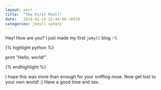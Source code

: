 ```yaml
---
layout: post
title:  "The First Post!"
date:   2018-02-14 22:44:00 +0530
categories: jekyll update
---
```


Hey! How are you? I just made my first `jekyll` blog :-).

{% highlight python %}

print "Hello, world!"

{% endhighlight %}

I hope this was more than enough for your sniffing nose. Now get lost to your own world! :) Have a good time and sex.
